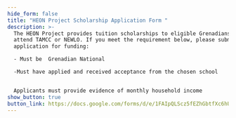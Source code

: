 ```yaml
---
hide_form: false
title: "HEON Project Scholarship Application Form "
description: >-
  The HEON Project provides tuition scholarships to eligible Grenadians to
  attend TAMCC or NEWLO. If you meet the requirement below, please submit an
  application for funding:

  - Must be  Grenadian National 

  -Must have applied and received acceptance from the chosen school 


  Applicants must provide evidence of monthly household income 
show_button: true
button_link: https://docs.google.com/forms/d/e/1FAIpQLScz5fEZhGbtfXc6hUHYWNjeiKhBFih9M6Eizl9TqNTGbJN2Qg/viewform?usp=pp_url
---
```

